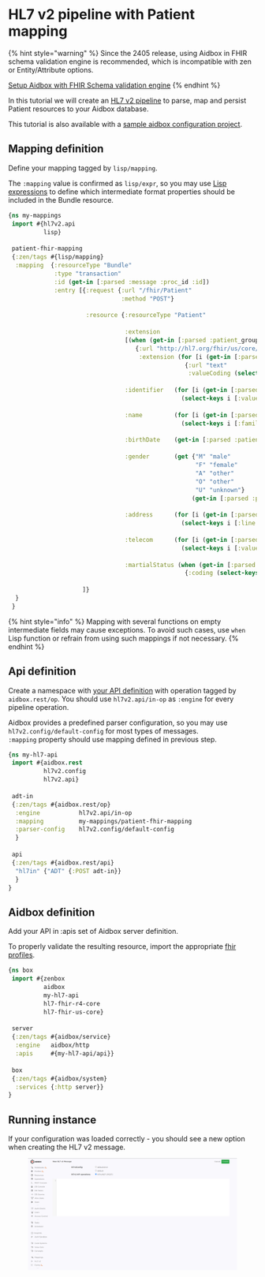 # HL7 v2 pipeline with Patient mapping

{% hint style="warning" %}
Since the 2405 release, using Aidbox in FHIR schema validation engine is recommended, which is incompatible with zen or Entity/Attribute options.

[Setup Aidbox with FHIR Schema validation engine](broken-reference)
{% endhint %}

In this tutorial we will create an [HL7 v2 pipeline](../../../../modules/integration-toolkit/hl7-v2-integration/hl7-v2-integration-with-aidbox-project.md) to parse, map and persist Patient resources to your Aidbox database.

This tutorial is also available with a [sample aidbox configuration project](https://github.com/Aidbox/aidbox-project-samples/tree/main/aidbox-project-samples/hl7v2-in).

## Mapping definition

Define your mapping tagged by `lisp/mapping`.

The `:mapping` value is confirmed as `lisp/expr`, so you may use [Lisp expressions](broken-reference) to define which intermediate format properties should be included in the Bundle resource.

```clojure
{ns my-mappings
 import #{hl7v2.api
          lisp}

 patient-fhir-mapping
 {:zen/tags #{lisp/mapping}
  :mapping  {:resourceType "Bundle"
             :type "transaction"
             :id (get-in [:parsed :message :proc_id :id])
             :entry [{:request {:url "/fhir/Patient"
                                :method "POST"}

                      :resource {:resourceType "Patient"

                                 :extension
                                 [(when (get-in [:parsed :patient_group :patient :race])
                                    {:url "http://hl7.org/fhir/us/core/StructureDefinition/us-core-race"
                                     :extension (for [i (get-in [:parsed :patient_group :patient :race])]
                                                  {:url "text"
                                                   :valueCoding (select-keys i [:display :system :code])})})]

                                 :identifier   (for [i (get-in [:parsed :patient_group :patient :identifier])]
                                                 (select-keys i [:value :system :type]))

                                 :name         (for [i (get-in [:parsed :patient_group :patient :name])]
                                                 (select-keys i [:family :given :middle :suffix :prefix]))

                                 :birthDate    (get-in [:parsed :patient_group :patient :birthDate])

                                 :gender       (get {"M" "male"
                                                     "F" "female"
                                                     "A" "other"
                                                     "O" "other"
                                                     "U" "unknown"}
                                                    (get-in [:parsed :patient_group :patient :gender]))

                                 :address      (for [i (get-in [:parsed :patient_group :patient :address])]
                                                 (select-keys i [:line :city :state :postalCode :country]))

                                 :telecom      (for [i (get-in [:parsed :patient_group :patient :telecom])]
                                                 (select-keys i [:value :use :system]))

                                 :martialStatus (when (get-in [:parsed :patient_group :patient :martialStatus])
                                                  {:coding (select-keys (get-in [:parsed :patient_group :patient :martialStatus])
                                                                        [:code :display :system])})}}
                     ]}
  }
 }
```

{% hint style="info" %}
Mapping with several functions on empty intermediate fields may cause exceptions. To avoid such cases, use `when` Lisp function or refrain from using such mappings if not necessary.
{% endhint %}

## Api definition

Create a namespace with [your API definition](broken-reference) with operation tagged by `aidbox.rest/op`. You should use `hl7v2.api/in-op` as `:engine` for every pipeline operation.

Aidbox provides a predefined parser configuration, so you may use `hl7v2.config/default-config` for most types of messages.\
`:mapping` property should use mapping defined in previous step.

```clojure
{ns my-hl7-api
 import #{aidbox.rest
          hl7v2.config
          hl7v2.api}

 adt-in
 {:zen/tags #{aidbox.rest/op}
  :engine           hl7v2.api/in-op
  :mapping          my-mappings/patient-fhir-mapping
  :parser-config    hl7v2.config/default-config
  }

 api
 {:zen/tags #{aidbox.rest/api}
  "hl7in" {"ADT" {:POST adt-in}}
  }
}
```

## Aidbox definition

Add your API in :apis set of Aidbox server definition.

To properly validate the resulting resource, import the appropriate [fhir profiles](../../zen-related/profiling-with-zen-lang/README.md).

```clojure
{ns box
 import #{zenbox
          aidbox
          my-hl7-api
          hl7-fhir-r4-core
          hl7-fhir-us-core}

 server
 {:zen/tags #{aidbox/service}
  :engine   aidbox/http
  :apis     #{my-hl7-api/api}}

 box
 {:zen/tags #{aidbox/system}
  :services {:http server}}
}
```

## Running instance

If your configuration was loaded correctly - you should see a new option when creating the HL7 v2 message.

<figure><img src="../../../../../.gitbook/assets/20eaf0db-9961-422a-970e-0f86c03ccb65.png" alt=""><figcaption></figcaption></figure>
